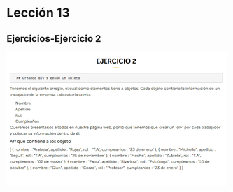 # Lección 13

## Ejercicios-Ejercicio 2

![imagen](https://github.com/GlisseLisbeth/Ejercicio2HTML/blob/master/Ejercicio3/img/Ejercicio2.png)
